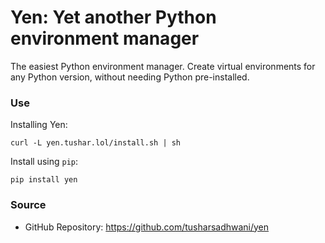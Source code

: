 # Yen: Yet another Python environment manager

The easiest Python environment manager. Create virtual environments for any Python version, without needing Python pre-installed.

### Use

Installing Yen:
```shell
curl -L yen.tushar.lol/install.sh | sh
```

Install using `pip`:
```shell
pip install yen
```

### Source

- GitHub Repository: https://github.com/tusharsadhwani/yen